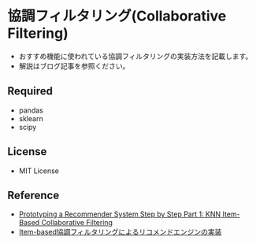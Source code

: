 # 協調フィルタリング(Collaborative Filtering)
- おすすめ機能に使われている協調フィルタリングの実装方法を記載します。
- 解説はブログ記事を参照ください。

## Required
- pandas
- sklearn
- scipy

## License
- MIT License

## Reference
- [Prototyping a Recommender System Step by Step Part 1: KNN Item-Based Collaborative Filtering](https://towardsdatascience.com/prototyping-a-recommender-system-step-by-step-part-1-knn-item-based-collaborative-filtering-637969614ea)
- [Item-based協調フィルタリングによるリコメンドエンジンの実装](https://note-tech.com/cf-recommend)
